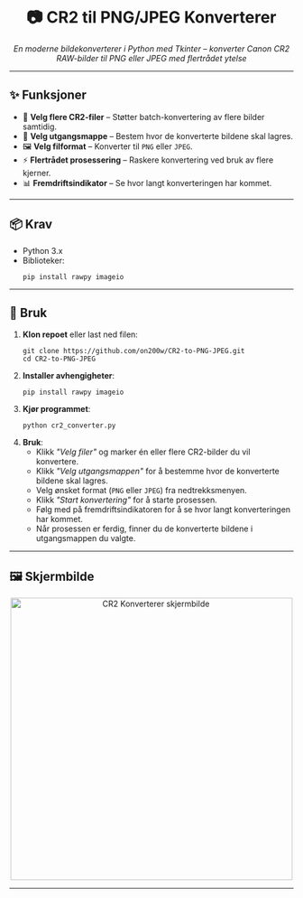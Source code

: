 <h1 align="center">📷 CR2 til PNG/JPEG Konverterer</h1>

<p align="center">
  <em>En moderne bildekonverterer i Python med Tkinter – konverter Canon CR2 RAW-bilder til PNG eller JPEG med flertrådet ytelse</em>
</p>

<hr>

<h2>✨ Funksjoner</h2>
<ul>
  <li>📂 <strong>Velg flere CR2-filer</strong> – Støtter batch-konvertering av flere bilder samtidig.</li>
  <li>📁 <strong>Velg utgangsmappe</strong> – Bestem hvor de konverterte bildene skal lagres.</li>
  <li>🖼 <strong>Velg filformat</strong> – Konverter til <code>PNG</code> eller <code>JPEG</code>.</li>
  <li>⚡ <strong>Flertrådet prosessering</strong> – Raskere konvertering ved bruk av flere kjerner.</li>
  <li>📊 <strong>Fremdriftsindikator</strong> – Se hvor langt konverteringen har kommet.</li>
</ul>

<hr>

<h2>📦 Krav</h2>
<ul>
  <li>Python 3.x</li>
  <li>Biblioteker:
    <pre><code>pip install rawpy imageio</code></pre>
  </li>
</ul>

<hr>

<h2>🚀 Bruk</h2>
<ol>
  <li><strong>Klon repoet</strong> eller last ned filen:
    <pre><code>git clone https://github.com/on200w/CR2-to-PNG-JPEG.git
cd CR2-to-PNG-JPEG</code></pre>
  </li>
  <li><strong>Installer avhengigheter</strong>:
    <pre><code>pip install rawpy imageio</code></pre>
  </li>
  <li><strong>Kjør programmet</strong>:
    <pre><code>python cr2_converter.py</code></pre>
  </li>
  <li><strong>Bruk</strong>:
    <ul>
      <li>Klikk <em>"Velg filer"</em> og marker én eller flere CR2-bilder du vil konvertere.</li>
      <li>Klikk <em>"Velg utgangsmappen"</em> for å bestemme hvor de konverterte bildene skal lagres.</li>
      <li>Velg ønsket format (<code>PNG</code> eller <code>JPEG</code>) fra nedtrekksmenyen.</li>
      <li>Klikk <em>"Start konvertering"</em> for å starte prosessen.</li>
      <li>Følg med på fremdriftsindikatoren for å se hvor langt konverteringen har kommet.</li>
      <li>Når prosessen er ferdig, finner du de konverterte bildene i utgangsmappen du valgte.</li>
    </ul>
  </li>
</ol>

<hr>

<h2>🖼 Skjermbilde</h2>
<p align="center">
  <img src="https://i.postimg.cc/Dz0NbHtS/Bilde-2025-01-21-110737407.png" alt="CR2 Konverterer skjermbilde" width="500">
</p>

<hr>


